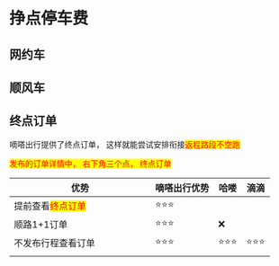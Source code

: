 # 挣点停车费

## 网约车

## 顺风车

## 终点订单

嘀嗒出行提供了终点订单， 这样就能尝试安排衔接<mark style="color:red;">返程路段不空跑</mark>

<mark style="color:red;">发布的订单详情中， 右下角三个点， 终点订单</mark>



<table><thead><tr><th width="235">优势</th><th>嘀嗒出行优势</th><th>哈喽</th><th>滴滴</th></tr></thead><tbody><tr><td>提前查看<mark style="color:red;">终点订单</mark></td><td>⭐️⭐️⭐️</td><td></td><td></td></tr><tr><td>顺路1+1订单</td><td>⭐️⭐️⭐️</td><td>❌</td><td></td></tr><tr><td>不发布行程查看订单</td><td>⭐️⭐️⭐️</td><td>⭐️⭐️⭐️</td><td>⭐️⭐️⭐️</td></tr><tr><td></td><td></td><td></td><td></td></tr></tbody></table>
